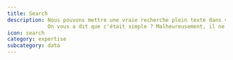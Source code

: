 ```yaml
---
title: Search
description: Nous pouvons mettre une vraie recherche plein texte dans votre application en utilisant ElasticSearch.
             On vous a dit que c'était simple ? Malheureusement, il ne suffit pas d'installer pour que tout roule. C'est un peu plus complexe, mais nous pouvons vous aider.
icon: search
category: expertise
subcategory: data
---
```


